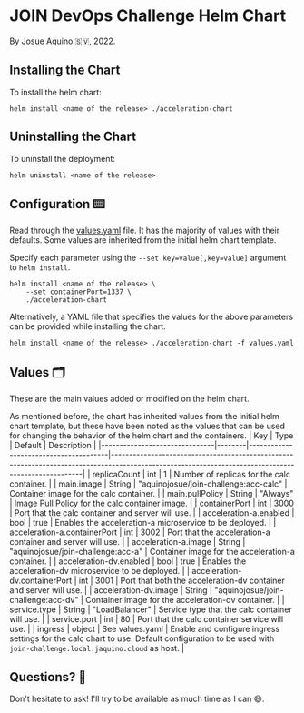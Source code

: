 # JOIN DevOps Challenge Helm Chart
By Josue Aquino 🇸🇻, 2022.
## Installing the Chart
To install the helm chart:
```console
helm install <name of the release> ./acceleration-chart
```
## Uninstalling the Chart 
To uninstall the deployment:
```console
helm uninstall <name of the release>
```
## Configuration ⌨️
Read through the [values.yaml](./values.yaml) file. It has the majority of values with their defaults. Some values are inherited from the initial helm chart template.

Specify each parameter using the `--set key=value[,key=value]` argument to `helm install`.

```console
helm install <name of the release> \
    --set containerPort=1337 \
    ./acceleration-chart
```

Alternatively, a YAML file that specifies the values for the above parameters can be provided while installing the chart.

```console
helm install <name of the release> ./acceleration-chart -f values.yaml
```
## Values 🗂
These are the main values added or modified on the helm chart. 

As mentioned before, the chart has inherited values from the initial helm chart template, but these have been noted as the values that can be used for changing the behavior of the helm chart and the containers.
| Key                           | Type   | Default                               | Description                                                                                                                                        |
|-------------------------------|--------|---------------------------------------|----------------------------------------------------------------------------------------------------------------------------------------------------|
| replicaCount                  | int    | 1                                     | Number of replicas for the calc container.                                                                                                         |
| main.image                    | String | "aquinojosue/join-challenge:acc-calc" | Container image for the calc container.                                                                                                            |
| main.pullPolicy               | String | "Always"                              | Image Pull Policy for the calc container image.                                                                                                    |
| containerPort                 | int    | 3000                                  | Port that the calc container and server will use.                                                                                                  |
| acceleration-a.enabled        | bool   | true                                  | Enables the acceleration-a microservice to be deployed.                                                                                            |
| acceleration-a.containerPort  | int    | 3002                                  | Port that the acceleration-a container and server will use.                                                                                        |
| acceleration-a.image          | String | "aquinojosue/join-challenge:acc-a"    | Container image for the acceleration-a container.                                                                                                  |
| acceleration-dv.enabled       | bool   | true                                  | Enables the acceleration-dv microservice to be deployed.                                                                                           |
| acceleration-dv.containerPort | int    | 3001                                  | Port that both the acceleration-dv container and server will use.                                                                                  |
| acceleration-dv.image         | String | "aquinojosue/join-challenge:acc-dv"   | Container image for the acceleration-dv container.                                                                                                 |
| service.type                  | String | "LoadBalancer"                        | Service type that the calc container will use.                                                                                                     |
| service.port                  | int    | 80                                    | Port that the calc container service will use.                                                                                                     |
| ingress                       | object | See values.yaml                       | Enable and configure ingress settings for the calc chart to use. Default configuration to be used with `join-challenge.local.jaquino.cloud` as host. |

## Questions? 🤔
Don't hesitate to ask! I'll try to be available as much time as I can 😄.